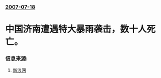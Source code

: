 ### [2007-07-18](/news/2007/07/18/index.md)

##### 
# 中国济南遭遇特大暴雨袭击，数十人死亡。




### 信息来源:

1. [新浪网](https://web.archive.org/web/20071123091932/http://you.video.sina.com.cn/a/915577.html)
